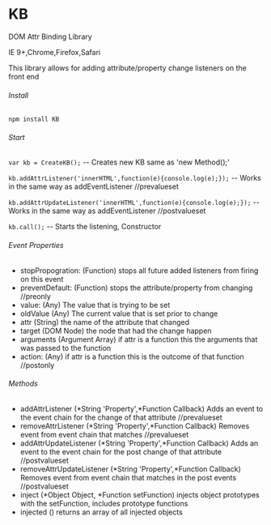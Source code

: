 # KB
DOM Attr Binding Library

IE 9+,Chrome,Firefox,Safari

This library allows for adding attribute/property change listeners on the front end

###### Install

`npm install KB`

###### Start

`var kb = CreateKB();` -- Creates new KB same as 'new Method();'

`kb.addAttrListener('innerHTML',function(e){console.log(e);});` -- Works in the same way as addEventListener //prevalueset

`kb.addAttrUpdateListener('innerHTML',function(e){console.log(e);});` -- Works in the same way as addEventListener //postvalueset

`kb.call();` -- Starts the listening, Constructor

###### Event Properties

- stopPropogration: (Function) stops all future added listeners from firing on this event
- preventDefault: (Function) stops the attribute/property from changing //preonly
- value: (Any) The value that is trying to be set
- oldValue (Any) The current value that is set prior to change
- attr (String) the name of the attribute that changed
- target (DOM Node) the node that had the change happen
- arguments (Argument Array) if attr is a function this the arguments that was passed to the function
- action: (Any) if attr is a function this is the outcome of that function //postonly

###### Methods

 - addAttrListener (*String 'Property',*Function Callback) Adds an event to the event chain for the change of that attribute //prevalueset
 - removeAttrListener (*String 'Property',*Function Callback) Removes event from event chain that matches //prevalueset
 - addAttrUpdateListener (*String 'Property',*Function Callback) Adds an event to the event chain for the post change of that attribute //postvalueset
 - removeAttrUpdateListener (*String 'Property',*Function Callback) Removes event from event chain that matches in the post events //postvalueset
 - inject (*Object Object, *Function setFunction) injects object prototypes with the setFunction, includes prototype functions
 - injected () returns an array of all injected objects